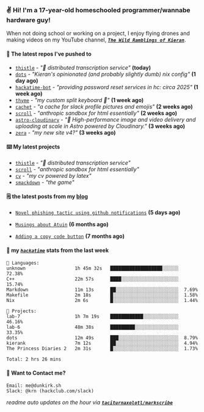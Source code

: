 ### ✌️ Hi! I'm a 17-year-old homeschooled programmer/wannabe hardware guy!

When not doing school or working on a project, I enjoy flying drones and making videos on my YouTube channel, [**_`The Wild Ramblings of Kieran`_**](https://youtube.com/@kieran.rambles).

#### 👷 The latest repos I've pushed to

- [`thistle`](https://github.com/taciturnaxolotl/thistle) - _"🪻 distributed transcription service"_ **(today)**
- [`dots`](https://github.com/taciturnaxolotl/dots) - _"Kieran's opinionated (and probably slightly dumb) nix config"_ **(1 day ago)**
- [`hackatime-bot`](https://github.com/taciturnaxolotl/hackatime-bot) - _"providing password reset services in hc: circa 2025"_ **(1 week ago)**
- [`thyme`](https://github.com/taciturnaxolotl/thyme) - _"my custom split keyboard 🫶"_ **(1 week ago)**
- [`cachet`](https://github.com/taciturnaxolotl/cachet) - _"a cache for slack profile pictures and emojis"_ **(2 weeks ago)**
- [`scroll`](https://github.com/taciturnaxolotl/scroll) - _"anthropic sandbox for html essentially"_ **(2 weeks ago)**
- [`astro-cloudinary`](https://github.com/cloudinary-community/astro-cloudinary) - _"🚀 High-performance image and video delivery and uploading at scale in Astro powered by Cloudinary."_ **(3 weeks ago)**
- [`zera`](https://github.com/taciturnaxolotl/zera) - _"my new site v4?"_ **(3 weeks ago)**

#### ⌨️ My latest projects

- [`thistle`](https://github.com/taciturnaxolotl/thistle) - _"🪻 distributed transcription service"_
- [`scroll`](https://github.com/taciturnaxolotl/scroll) - _"anthropic sandbox for html essentially"_
- [`cv`](https://github.com/taciturnaxolotl/cv) - _"my cv powered by latex"_
- [`smackdown`](https://github.com/taciturnaxolotl/smackdown) - _"the game"_

#### 🗒️ the latest posts from my [blog](https://dunkirk.sh)

- [`Novel phishing tactic using github notifications`](https://dunkirk.sh/blog/github-phishing/) **(5 days ago)**

- [`Musings about Atuin`](https://dunkirk.sh/blog/atuin/) **(6 months ago)**

- [`Adding a copy code button`](https://dunkirk.sh/blog/adding-a-copy-button/) **(7 months ago)**



#### 📡 my [_`hackatime`_](https://waka.hackclub.com) stats from the last week

```text
💾 Languages:
unknown                  1h 45m 32s   ███████████████████░░░░░░  72.38%
C++                      22m 57s      ████░░░░░░░░░░░░░░░░░░░░░  15.74%
Markdown                 11m 13s      ██░░░░░░░░░░░░░░░░░░░░░░░  7.69%
Makefile                 2m 18s       █░░░░░░░░░░░░░░░░░░░░░░░░  1.58%
Nix                      2m 6s        █░░░░░░░░░░░░░░░░░░░░░░░░  1.44%

💼 Projects:
lab-7                    1h 7m 19s    ████████████░░░░░░░░░░░░░  46.16%
lab-6                    48m 38s      █████████░░░░░░░░░░░░░░░░  33.35%
dots                     12m 49s      ███░░░░░░░░░░░░░░░░░░░░░░  8.79%
kierank                  7m 12s       ██░░░░░░░░░░░░░░░░░░░░░░░  4.94%
The Princess Diaries 2   2m 31s       █░░░░░░░░░░░░░░░░░░░░░░░░  1.73%

Total: 2 hrs 26 mins
```

#### 📮 Want to Contact me?

```text
Email: me@dunkirk.sh
Slack: @krn (hackclub.com/slack)
```

_readme auto updates on the hour via [**`taciturnaxolotl/markscribe`**](https://github.com/taciturnaxolotl/markscribe)_
